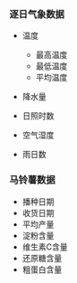 ### 逐日气象数据

- 温度
  - 最高温度
  - 最低温度
  - 平均温度
  
- 降水量
- 日照时数
- 空气湿度
- 雨日数

### 马铃薯数据

- 播种日期
- 收货日期
- 平均产量
- 淀粉含量
- 维生素C含量
- 还原糖含量
- 粗蛋白含量